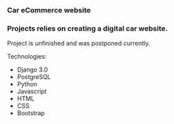 ### Car eCommerce website


### Projects relies on creating a digital car website.



Project is unfinished and was postponed currently.


Technologies:
* Django 3.0
* PostgreSQL
* Python
* Javascript
* HTML
* CSS
* Bootstrap
